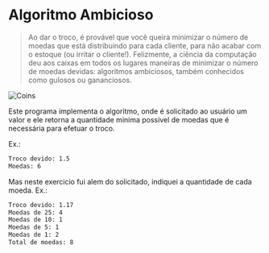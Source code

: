 # Algoritmo Ambicioso

> Ao dar o troco, é provável que você queira minimizar o número de moedas que está distribuindo para cada cliente, para não acabar com o estoque (ou irritar o cliente!). Felizmente, a ciência da computação deu aos caixas em todos os lugares maneiras de minimizar o número de moedas devidas: algoritmos ambiciosos, também conhecidos como gulosos ou gananciosos.

![Coins](https://edools-3-production.s3.amazonaws.com/org-6988%2Fschool-7227%2Fae4f7426439bdc0776e265b3f8b85045%2Fcoins.jpg)

Este programa implementa o algoritmo, onde é solicitado ao usuário um valor e ele retorna a quantidade minima possível de moedas que é necessária para efetuar o troco.

Ex.:
```txt
Troco devido: 1.5
Moedas: 6
```

Mas neste exercicio fui alem do solicitado, indiquei a quantidade de cada moeda. Ex.:
```txt
Troco devido: 1.17
Moedas de 25: 4
Moedas de 10: 1
Moedas de 5: 1
Moedas de 1: 2
Total de moedas: 8
```
